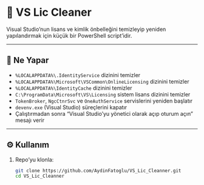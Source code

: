 # 🧹 VS Lic Cleaner

Visual Studio’nun lisans ve kimlik önbelleğini temizleyip yeniden yapılandırmak için küçük bir PowerShell script’idir.

---

## 🚀 Ne Yapar

- `%LOCALAPPDATA%\.IdentityService` dizinini temizler  
- `%LOCALAPPDATA%\Microsoft\VSCommon\OnlineLicensing` dizinini temizler  
- `%LOCALAPPDATA%\IdentityCache` dizinini temizler  
- `C:\ProgramData\Microsoft\VS\Licensing` sistem lisans dizinini temizler  
- `TokenBroker`, `NgcCtnrSvc` ve `OneAuthService` servislerini yeniden başlatır  
- `devenv.exe` (Visual Studio) süreçlerini kapatır  
- Çalıştırmadan sonra “Visual Studio’yu yönetici olarak açıp oturum açın” mesajı verir

---

## ⚙️ Kullanım

1. Repo’yu klonla:
   ```bash
   git clone https://github.com/AydinFatoglu/VS_Lic_Cleanner.git
   cd VS_Lic_Cleanner
